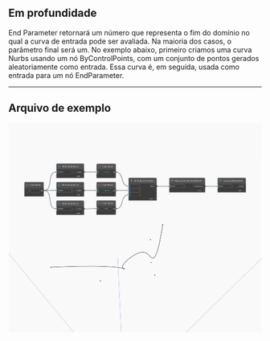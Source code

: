 ## Em profundidade
End Parameter retornará um número que representa o fim do domínio no qual a curva de entrada pode ser avaliada. Na maioria dos casos, o parâmetro final será um. No exemplo abaixo, primeiro criamos uma curva Nurbs usando um nó ByControlPoints, com um conjunto de pontos gerados aleatoriamente como entrada. Essa curva é, em seguida, usada como entrada para um nó EndParameter.
___
## Arquivo de exemplo

![EndParameter](./Autodesk.DesignScript.Geometry.Curve.EndParameter_img.jpg)

